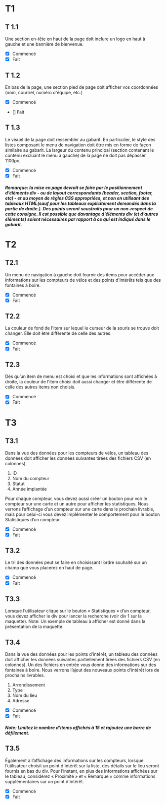 # T1

## T 1.1
Une section en-tête en haut de la page doit inclure un logo en haut à gauche et une bannière de
bienvenue.
- [x] Commencé
- [x] Fait

## T 1.2
En bas de la page, une section pied de page doit afficher vos coordonnées (nom, courriel,
numéro d'équipe, etc.)
- [x] Commencé
- [] Fait

## T 1.3
Le visuel de la page doit ressembler au gabarit. En particulier, le style des listes composant le
menu de navigation doit être mis en forme de façon similaire au gabarit. La largeur du contenu
principal (section contenant le contenu excluant le menu à gauche) de la page ne doit pas dépasser
1100px.
- [x] Commencé
- [x] Fait

##### Remarque: la mise en page devrait se faire par le positionnement d'éléments div - ou de layout correspondants (header, section, footer, etc) - et au moyen de règles CSS appropriées, et non en utilisant des tableaux HTML(sauf pour les tableaux explicitement demandés dans la partie de droite.). Des points seront soustraits pour un non-respect de cette consigne. Il est possible que davantage d'éléments div (et d'autres éléments) soient nécessaires par rapport à ce qui est indiqué dans le gabarit.


# T2

## T2.1
Un menu de navigation à gauche doit fournir des items pour accéder aux informations sur les
compteurs de vélos et des points d'intérêts tels que des fontaines à boire.
- [x] Commencé
- [x] Fait

## T2.2
La couleur de fond de l'item sur lequel le curseur de la souris se trouve doit changer. Elle doit
être différente de celle des autres.
- [x] Commencé
- [x] Fait

## T2.3
Dès qu’un item de menu est choisi et que les informations sont affichées à droite, la couleur de
l'item choisi doit aussi changer et être différente de celle des autres items non choisis.
- [x] Commencé
- [x] Fait

# T3

## T3.1
Dans la vue des données pour les compteurs de vélos, un tableau des données doit afficher les
données suivantes tirées des fichiers CSV (en colonnes).

1. ID
1. Nom du compteur
1. Statut
1. Année implantée

Pour chaque compteur, vous devez aussi créer un bouton pour voir le compteur sur une carte et un
autre pour afficher les statistiques. Nous verrons l’affichage d’un compteur sur une carte dans le
prochain livrable, mais pour celui-ci vous devez implémenter le comportement pour le bouton
Statistiques d’un compteur.
- [x] Commencé
- [x] Fait

## T3.2
Le tri des données peut se faire en choisissant l’ordre souhaité sur un champ que vous placerez
en haut de page.
- [x] Commencé
- [x] Fait

## T3.3
Lorsque l’utilisateur clique sur le bouton « Statistiques » d’un compteur, vous devez afficher le
div pour lancer la recherche (voir div 1 sur la maquette).
Note: Un exemple de tableau à afficher est donné dans la présentation de la maquette.

## T3.4
Dans la vue des données pour les points d'intérêt, un tableau des données doit afficher les
données suivantes partiellement tirées des fichiers CSV (en colonnes). Un des fichiers en entrée vous
donne des informations sur des fontaines à boire. Nous verrons l’ajout des nouveaux points d'intérêt
lors de prochains livrables.
1. Arrondissement
1. Type
1. Nom du lieu
1. Adresse
- [x] Commencé
- [x] Fait

##### Note: Limitez le nombre d’items affichés à 15 et rajoutez une barre de défilement.

## T3.5
Également à l’affichage des informations sur les compteurs, lorsque l’utilisateur choisit un point
d'intérêt sur la liste, des détails sur le lieu seront fournis en bas du div. Pour l’instant, en plus des
informations affichées sur le tableau, considérez « Proximité » et « Remarque » comme informations
supplémentaires sur un point d'intérêt.
- [x] Commencé
- [x] Fait
